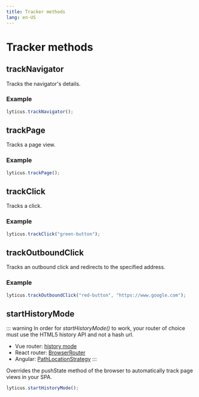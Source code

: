 ```yaml
---
title: Tracker methods
lang: en-US
---
```


# Tracker methods

## trackNavigator

Tracks the navigator's details.

### Example

```javascript
lyticus.trackNavigator();
```

## trackPage

Tracks a page view.

### Example

```javascript
lyticus.trackPage();
```

## trackClick

Tracks a click.

### Example

```javascript
lyticus.trackClick("green-button");
```

## trackOutboundClick

Tracks an outbound click and redirects to the specified address.

### Example

```javascript
lyticus.trackOutboundClick("red-button", "https://www.google.com");
```

## startHistoryMode

::: warning
In order for _startHistoryMode()_ to work, your router of choice must use the HTML5 history API and not a hash url.

- Vue router: [history mode](https://router.vuejs.org/guide/essentials/history-mode.html)
- React router: [BrowserRouter](https://reacttraining.com/react-router/web/api/BrowserRouter)
- Angular: [PathLocationStrategy](https://router.vuejs.org/guide/essentials/history-mode.html)
  :::

Overrides the pushState method of the browser to automatically track page views in your SPA.

```javascript
lyticus.startHistoryMode();
```
